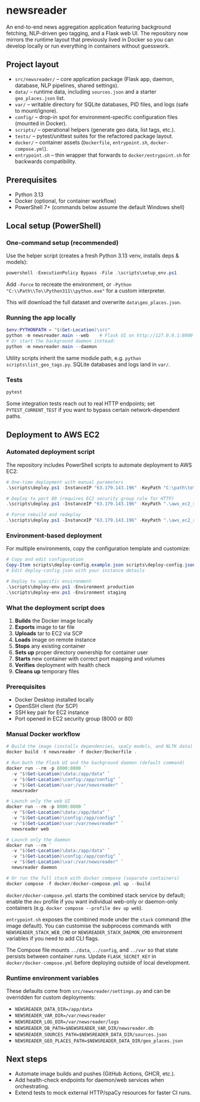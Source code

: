 # newsreader

An end-to-end news aggregation application featuring background fetching, NLP-driven geo tagging, and a Flask web UI. The repository now mirrors the runtime layout that previously lived in Docker so you can develop locally or run everything in containers without guesswork.

## Project layout

- `src/newsreader/` – core application package (Flask app, daemon, database, NLP pipelines, shared settings).
- `data/` – runtime data, including `sources.json` and a starter `geo_places.json` list.
- `var/` – writable directory for SQLite databases, PID files, and logs (safe to mount/ignore).
- `config/` – drop-in spot for environment-specific configuration files (mounted in Docker).
- `scripts/` – operational helpers (generate geo data, list tags, etc.).
- `tests/` – pytest/unittest suites for the refactored package layout.
- `docker/` – container assets (`Dockerfile`, `entrypoint.sh`, `docker-compose.yml`).
- `entrypoint.sh` – thin wrapper that forwards to `docker/entrypoint.sh` for backwards compatibility.

## Prerequisites

- Python 3.13
- Docker (optional, for container workflow)
- PowerShell 7+ (commands below assume the default Windows shell)

## Local setup (PowerShell)

### One-command setup (recommended)

Use the helper script (creates a fresh Python 3.13 venv, installs deps & models):

```powershell
powershell -ExecutionPolicy Bypass -File .\scripts\setup_env.ps1
```

Add `-Force` to recreate the environment, or `-Python "C:\\Path\\To\\Python311\\python.exe"` for a custom interpreter.

This will download the full dataset and overwrite `data\geo_places.json`.

### Running the app locally

```powershell
$env:PYTHONPATH = "$(Get-Location)\src"
python -m newsreader.main --web    # Flask UI on http://127.0.0.1:8000
# Or start the background daemon instead:
python -m newsreader.main --daemon
```

Utility scripts inherit the same module path, e.g. `python scripts\list_geo_tags.py`. SQLite databases and logs land in `var/`.

### Tests

```powershell
pytest
```

Some integration tests reach out to real HTTP endpoints; set `PYTEST_CURRENT_TEST` if you want to bypass certain network-dependent paths.

## Deployment to AWS EC2

### Automated deployment script

The repository includes PowerShell scripts to automate deployment to AWS EC2:

```powershell
# One-time deployment with manual parameters
.\scripts\deploy.ps1 -InstanceIP "63.179.143.196" -KeyPath "C:\path\to\your\key.pem"

# Deploy to port 80 (requires EC2 security group rule for HTTP)
.\scripts\deploy.ps1 -InstanceIP "63.179.143.196" -KeyPath ".\aws_ec2_rex.pem" -Port 80

# Force rebuild and redeploy
.\scripts\deploy.ps1 -InstanceIP "63.179.143.196" -KeyPath ".\aws_ec2_rex.pem" -Force
```

### Environment-based deployment

For multiple environments, copy the configuration template and customize:

```powershell
# Copy and edit configuration
Copy-Item scripts\deploy-config.example.json scripts\deploy-config.json
# Edit deploy-config.json with your instance details

# Deploy to specific environment
.\scripts\deploy-env.ps1 -Environment production
.\scripts\deploy-env.ps1 -Environment staging
```

### What the deployment script does

1. **Builds** the Docker image locally
2. **Exports** image to tar file  
3. **Uploads** tar to EC2 via SCP
4. **Loads** image on remote instance
5. **Stops** any existing container
6. **Sets up** proper directory ownership for container user
7. **Starts** new container with correct port mapping and volumes
8. **Verifies** deployment with health check
9. **Cleans up** temporary files

### Prerequisites

- Docker Desktop installed locally
- OpenSSH client (for SCP)
- SSH key pair for EC2 instance
- Port opened in EC2 security group (8000 or 80)

### Manual Docker workflow

```powershell
# Build the image (installs dependencies, spaCy models, and NLTK data)
docker build -t newsreader -f docker/Dockerfile .

# Run both the Flask UI and the background daemon (default command)
docker run --rm -p 8000:8000 `
  -v "$(Get-Location)\data:/app/data" `
  -v "$(Get-Location)\config:/app/config" `
  -v "$(Get-Location)\var:/var/newsreader" `
  newsreader

# Launch only the web UI
docker run --rm -p 8000:8000 `
  -v "$(Get-Location)\data:/app/data" `
  -v "$(Get-Location)\config:/app/config" `
  -v "$(Get-Location)\var:/var/newsreader" `
  newsreader web

# Launch only the daemon
docker run --rm `
  -v "$(Get-Location)\data:/app/data" `
  -v "$(Get-Location)\config:/app/config" `
  -v "$(Get-Location)\var:/var/newsreader" `
  newsreader daemon

# Or run the full stack with docker compose (separate containers)
docker compose -f docker/docker-compose.yml up --build
```

`docker/docker-compose.yml` starts the combined stack service by default; enable the `dev` profile if you want individual
web-only or daemon-only containers (e.g. `docker compose --profile dev up web`).

`entrypoint.sh` exposes the combined mode under the `stack` command (the image default). You can customise the subprocess commands with
`NEWSREADER_STACK_WEB_CMD` or `NEWSREADER_STACK_DAEMON_CMD` environment variables if you need to add CLI flags.

The Compose file mounts `../data`, `../config`, and `../var` so that state persists between container runs. Update `FLASK_SECRET_KEY` in `docker/docker-compose.yml` before deploying outside of local development.

### Runtime environment variables

These defaults come from `src/newsreader/settings.py` and can be overridden for custom deployments:

- `NEWSREADER_DATA_DIR=/app/data`
- `NEWSREADER_VAR_DIR=/var/newsreader`
- `NEWSREADER_LOG_DIR=/var/newsreader/logs`
- `NEWSREADER_DB_PATH=$NEWSREADER_VAR_DIR/newsreader.db`
- `NEWSREADER_SOURCES_PATH=$NEWSREADER_DATA_DIR/sources.json`
- `NEWSREADER_GEO_PLACES_PATH=$NEWSREADER_DATA_DIR/geo_places.json`

## Next steps

- Automate image builds and pushes (GitHub Actions, GHCR, etc.).
- Add health-check endpoints for daemon/web services when orchestrating.
- Extend tests to mock external HTTP/spaCy resources for faster CI runs.
